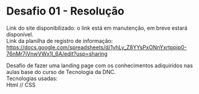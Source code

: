 # Desafio 01 - Resolução

Link do site disponibilizado: o link está em manutenção, em breve estará disponível.<br>
Link da planilha de registro de informação: https://docs.google.com/spreadsheets/d/1yhLy_Z8YYsPxONnYxrtppjp0-76nMr7jVnwVWx1l_6A/edit?usp=sharing

Desafio de fazer uma landing page com os conhecimentos adiquiridos nas aulas base do curso de Tecnologia da DNC.<br>
Tecnologias usadas:<br>
Html // CSS

